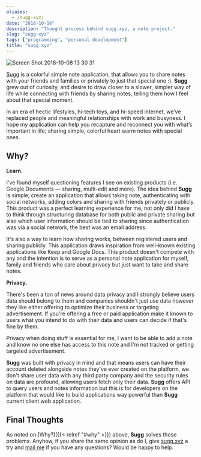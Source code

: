 ```yaml
---
aliases:
  - /sugg-xyz/
date: "2018-10-18"
description: "Thought process behind sugg.xyz, a note project."
slug: "sugg-xyz"
tags: ["programming", "personal development"]
title: "sugg.xyz"
---
```



![Screen Shot 2018-10-08 13 30 31]


[Sugg][] is a colorful simple note application, that allows you to share notes with your friends and families or privately to just that special one :). **Sugg** grew out of curiosity, and desire to draw closer to a slower, simpler way of life while connecting with friends by sharing notes, telling them how I feel about that special moment.

In an era of hectic lifestyles, hi-tech toys, and hi-speed internet, we’ve replaced people and meaningful relationships with work and busyness. I hope my application can help you recapture and reconnect you with what’s important in life; sharing simple, colorful heart warm notes with special ones.


## Why?

**Learn.**

I've found myself questioning features I see on existing products (i.e. Google Documents — sharing, multi-edit and more). The idea behind **Sugg** is simple; create an application that allows taking note, authenticating with social networks, adding colors and sharing with friends privately or publicly. This product was a perfect learning experience for me, not only did I have to think through structuring database for both public and private sharing but also which user information should be tied to sharing since authentication was via a social network, the best was an email address.

It's also a way to learn how sharing works, between registered users and sharing publicly. This application draws inspiration from well-known existing applications like Keep and Google Docs. This product doesn't compete with any and the intention is to serve as a personal note application for myself, family and friends who care about privacy but just want to take and share notes.

**Privacy.**

There's been a ton of news around data privacy and I strongly believe users data should belong to them and companies shouldn't just use data however they like either offering to optimize their business or targeting advertisement. If you're offering a free or paid application make it known to users what you intend to do with their data and users can decide if that's fine by them.

Privacy when doing stuff is essential for me, I want to be able to add a note and know no one else has access to this note and I'm not tracked or getting targeted advertisement.

**Sugg** was built with privacy in mind and that means users can have their account deleted alongside notes they've ever created on the platform, we don't share user data with any third party company and the security rules on data are profound, allowing users fetch only their data. **Sugg** offers API to query users and notes information but this is for developers on the platform that would like to build applications way powerful than **Sugg** current client web application.


## Final Thoughts

As noted on [Why?]({{< relref "#why" >}}) above, **Sugg** solves those problems. Anyhow, if you share the same opinion as do I, give [sugg.xyz][] a try and [mail me][] if you have any questions? Would be happy to help.

  [Screen Shot 2018-10-08 13 30 31]: /static/images/2018/Screen%20Shot%202018-10-08%2013%2030%2031.png "Screen Shot 2018-10-08 13 30 31"
  [Sugg]: http://www.sugg.xyz/note/d/-LNbXB765JuPKa3C7SMC?uid=google:100527560885026371643&meta_id=-LNbXBElq5zsLHRg9aYQ&shared=false "Sugg — Thought"
  [sugg.xyz]: http://www.sugg.xyz "Sugg"
  [mail me]: mailto:r@akinjide.me "Akinjide Bankole' Email"
